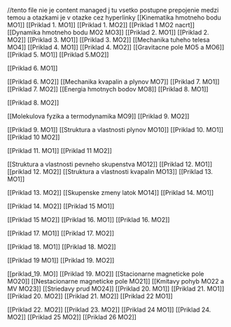 //tento file nie je content managed j tu vsetko postupne prepojenie medzi temou a otazkami je v otazke cez hyperlinky
[[Kinematika hmotneho bodu MO1]]
[[Priklad 1. MO1]]
[[Priklad 1. MO2]]
[[Priklad 1 MO2 nacrt]]
[[Dynamika hmotneho bodu MO2 MO3]]
[[Priklad 2. MO1]]
[[Priklad 2. MO2]]
[[Priklad 3. MO1]]
[[Priklad 3. MO2]]
[[Mechanika tuheho telesa MO4]]
[[Priklad 4. MO1]]
[[Priklad 4. MO2]]
[[Gravitacne pole MO5 a MO6]]
[[Priklad 5. MO1]]
[[Priklad 5.MO2]]

[[Priklad 6. MO1]]

[[Priklad 6. MO2]]
[[Mechanika kvapalin a plynov MO7]]
[[Priklad 7. MO1]]
[[Priklad 7. MO2]]
[[Energia hmotnych bodov MO8]]
[[Priklad 8. MO1]]

[[Priklad 8. MO2]]

[[Molekulova fyzika a termodynamika MO9]]
[[Priklad 9. MO2]]


[[Priklad 9. MO1]]
[[Struktura a vlastnosti plynov MO10]]
[[Priklad 10. MO1]]
[[Priklad 10 MO2]]

[[Priklad 11. MO1]]
[[Priklad 11 MO2]]

[[Struktura a vlastnosti pevneho skupenstva MO12]]
[[Priklad 12. MO1]]
[[priklad 12. MO2]]
[[Struktura  a vlastnosti kvapalin MO13]]
[[Priklad 13. MO1]]

[[Priklad 13. MO2]]
[[Skupenske zmeny latok MO14]]
[[Priklad 14. MO1]]

[[Priklad 14. MO2]]
[[Priklad 15 MO1]]

[[Priklad 15 MO2]]
[[Priklad 16. MO1]]
[[Priklad 16. MO2]]

[[Priklad 17. MO1]]
[[Priklad 17. MO2]]

[[Priklad 18. MO1]]
[[Priklad 18. MO2]]

[[Priklad 19 MO1]]
[[Priklad 19. MO2]]



[[priklad_19. MO]]
[[Priklad 19. MO2]]
[[Stacionarne magneticke pole MO20]]
[[Nestacionarne magneticke pole MO21]]
[[Kmitavy pohyb MO22 a MV MO23]]
[[Striedavy prud MO24]]
[[Priklad 20. MO1]]
[[Priklad 21. MO1]]
[[Priklad 20. MO2]]
[[Priklad 21. MO2]]
[[Priklad 22 MO1]]

[[Priklad 22. MO2]]
[[Priklad 23. MO2]]
[[Priklad 24 MO1]]
[[Priklad 24. MO2]]
[[Priklad 25 MO2]]
[[Priklad 26 MO2]]



